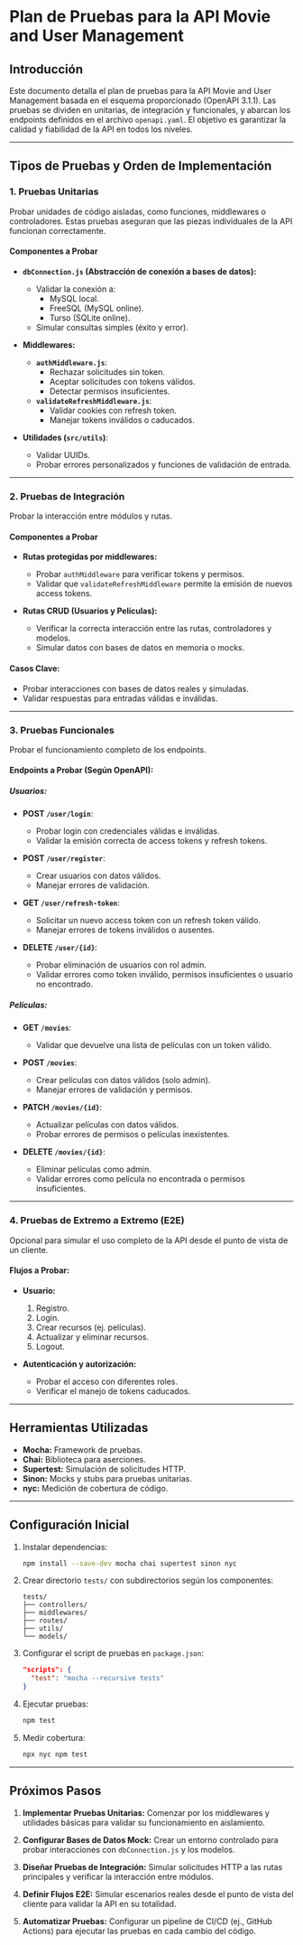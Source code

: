 
# Plan de Pruebas para la API Movie and User Management

## Introducción

Este documento detalla el plan de pruebas para la API Movie and User Management basada en el esquema proporcionado (OpenAPI 3.1.1). Las pruebas se dividen en unitarias, de integración y funcionales, y abarcan los endpoints definidos en el archivo `openapi.yaml`. El objetivo es garantizar la calidad y fiabilidad de la API en todos los niveles.

---

## Tipos de Pruebas y Orden de Implementación

### 1. **Pruebas Unitarias**

Probar unidades de código aisladas, como funciones, middlewares o controladores. Estas pruebas aseguran que las piezas individuales de la API funcionan correctamente.

#### **Componentes a Probar**

- **`dbConnection.js` (Abstracción de conexión a bases de datos):**

  - Validar la conexión a:
    - MySQL local.
    - FreeSQL (MySQL online).
    - Turso (SQLite online).
  - Simular consultas simples (éxito y error).

- **Middlewares:**

  - **`authMiddleware.js`**:
    - Rechazar solicitudes sin token.
    - Aceptar solicitudes con tokens válidos.
    - Detectar permisos insuficientes.
  - **`validateRefreshMiddleware.js`**:
    - Validar cookies con refresh token.
    - Manejar tokens inválidos o caducados.

- **Utilidades (`src/utils`)**:

  - Validar UUIDs.
  - Probar errores personalizados y funciones de validación de entrada.

---

### 2. **Pruebas de Integración**

Probar la interacción entre módulos y rutas.

#### **Componentes a Probar**

- **Rutas protegidas por middlewares:**

  - Probar `authMiddleware` para verificar tokens y permisos.
  - Validar que `validateRefreshMiddleware` permite la emisión de nuevos access tokens.

- **Rutas CRUD (Usuarios y Películas):**

  - Verificar la correcta interacción entre las rutas, controladores y modelos.
  - Simular datos con bases de datos en memoria o mocks.

#### **Casos Clave:**

- Probar interacciones con bases de datos reales y simuladas.
- Validar respuestas para entradas válidas e inválidas.

---

### 3. **Pruebas Funcionales**

Probar el funcionamiento completo de los endpoints.

#### **Endpoints a Probar (Según OpenAPI):**

##### **Usuarios:**

- **POST `/user/login`**:

  - Probar login con credenciales válidas e inválidas.
  - Validar la emisión correcta de access tokens y refresh tokens.

- **POST `/user/register`**:

  - Crear usuarios con datos válidos.
  - Manejar errores de validación.

- **GET `/user/refresh-token`**:

  - Solicitar un nuevo access token con un refresh token válido.
  - Manejar errores de tokens inválidos o ausentes.

- **DELETE `/user/{id}`**:

  - Probar eliminación de usuarios con rol admin.
  - Validar errores como token inválido, permisos insuficientes o usuario no encontrado.

##### **Películas:**

- **GET `/movies`**:

  - Validar que devuelve una lista de películas con un token válido.

- **POST `/movies`**:

  - Crear películas con datos válidos (solo admin).
  - Manejar errores de validación y permisos.

- **PATCH `/movies/{id}`**:

  - Actualizar películas con datos válidos.
  - Probar errores de permisos o películas inexistentes.

- **DELETE `/movies/{id}`**:

  - Eliminar películas como admin.
  - Validar errores como película no encontrada o permisos insuficientes.

---

### 4. **Pruebas de Extremo a Extremo (E2E)**

Opcional para simular el uso completo de la API desde el punto de vista de un cliente.

#### **Flujos a Probar:**

- **Usuario:**

  1. Registro.
  2. Login.
  3. Crear recursos (ej. películas).
  4. Actualizar y eliminar recursos.
  5. Logout.

- **Autenticación y autorización:**

  - Probar el acceso con diferentes roles.
  - Verificar el manejo de tokens caducados.

---

## Herramientas Utilizadas

- **Mocha:** Framework de pruebas.
- **Chai:** Biblioteca para aserciones.
- **Supertest:** Simulación de solicitudes HTTP.
- **Sinon:** Mocks y stubs para pruebas unitarias.
- **nyc:** Medición de cobertura de código.

---

## Configuración Inicial

1. Instalar dependencias:
   ```bash
   npm install --save-dev mocha chai supertest sinon nyc
   ```
2. Crear directorio `tests/` con subdirectorios según los componentes:
   ```
   tests/
   ├── controllers/
   ├── middlewares/
   ├── routes/
   ├── utils/
   └── models/
   ```
3. Configurar el script de pruebas en `package.json`:
   ```json
   "scripts": {
     "test": "mocha --recursive tests"
   }
   ```
4. Ejecutar pruebas:
   ```bash
   npm test
   ```
5. Medir cobertura:
   ```bash
   npx nyc npm test
   ```

---

## Próximos Pasos

1. **Implementar Pruebas Unitarias:**
   Comenzar por los middlewares y utilidades básicas para validar su funcionamiento en aislamiento.

2. **Configurar Bases de Datos Mock:**
   Crear un entorno controlado para probar interacciones con `dbConnection.js` y los modelos.

3. **Diseñar Pruebas de Integración:**
   Simular solicitudes HTTP a las rutas principales y verificar la interacción entre módulos.

4. **Definir Flujos E2E:**
   Simular escenarios reales desde el punto de vista del cliente para validar la API en su totalidad.

5. **Automatizar Pruebas:**
   Configurar un pipeline de CI/CD (ej., GitHub Actions) para ejecutar las pruebas en cada cambio del código.
